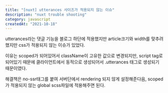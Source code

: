 ```yaml
---
title: "[nuxt] utterances 사이즈가 적용되지 않는 이슈"
description: "nuxt trouble shooting"
category: javascript
createdAt: "2021-10-18"
---
```


utterances라는 댓글 기능을 블로그 하단에 적용했지만 article크기와 width를 맞추려 했지만 css가 적용되지 않는 이슈가 있었다.

이유는 scoped가 되어있어서 className이 고유한 값으로 변경되지만, script tag로 되어있기 때문에 클라이언트에서 동적으로 생성되어서 .utterances 태그로 생성되기 때문이였다.

해결책은 no-ssr태그를 붙여 서버단에서 rendering 되지 않게 설정해준다음, scoped가 적용되지 않는 global scss파일에 적용해주면 된다.
